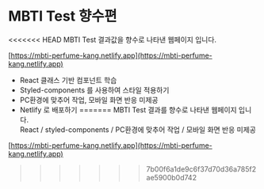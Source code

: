 # MBTI Test 향수편

<<<<<<< HEAD
MBTI Test 결과값을 향수로 나타낸 웹페이지 입니다.  


[https://mbti-perfume-kang.netlify.app](https://mbti-perfume-kang.netlify.app)
- React 클래스 기반 컴포넌트 학습
- Styled-components 를 사용하여 스타일 적용하기
- PC환경에 맞추어 작업, 모바일 화면 반응 미제공
- Netlify 로 배포하기
=======
MBTI Test 결과를 향수로 나타낸 웹페이지 입니다.  
React / styled-components / PC환경에 맞추어 작업 / 모바일 화면 반응 미제공

[https://mbti-perfume-kang.netlify.app](https://mbti-perfume-kang.netlify.app)
>>>>>>> 7b00f6a1de9c6f37d70d36a785f2ae5900b0d742

